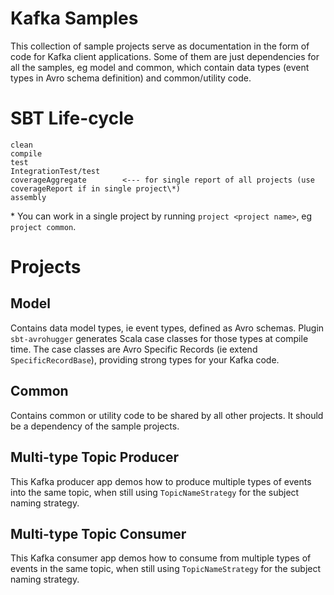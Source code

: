 # Kafka Samples

This collection of sample projects serve as documentation in the form of code for Kafka client applications.  Some of
them are just dependencies for all the samples, eg model and common, which contain data types (event types in Avro
schema definition) and common/utility code.

# SBT Life-cycle

    clean
    compile
    test
    IntegrationTest/test
    coverageAggregate        <--- for single report of all projects (use coverageReport if in single project\*)
    assembly

\* You can work in a single project by running `project <project name>`, eg `project common`.

# Projects

## Model

Contains data model types, ie event types, defined as Avro schemas.  Plugin `sbt-avrohugger` generates Scala case
classes for those types at compile time.  The case classes are Avro Specific Records (ie extend `SpecificRecordBase`),
providing strong types for your Kafka code.

## Common

Contains common or utility code to be shared by all other projects.  It should be a dependency of the sample projects.

## Multi-type Topic Producer

This Kafka producer app demos how to produce multiple types of events into the same topic, when still using
`TopicNameStrategy` for the subject naming strategy.

## Multi-type Topic Consumer

This Kafka consumer app demos how to consume from multiple types of events in the same topic, when still using
`TopicNameStrategy` for the subject naming strategy.
